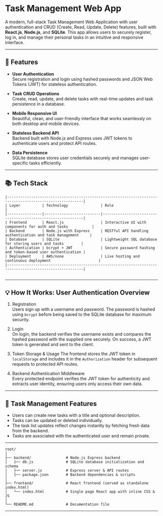 # Task Management Web App

A modern, full-stack Task Management Web Application with user authentication and CRUD (Create, Read, Update, Delete) features, built with **React.js**, **Node.js**, and **SQLite**. This app allows users to securely register, log in, and manage their personal tasks in an intuitive and responsive interface.

---

## 🚀 Features

- **User Authentication**  
  Secure registration and login using hashed passwords and JSON Web Tokens (JWT) for stateless authentication.

- **Task CRUD Operations**  
  Create, read, update, and delete tasks with real-time updates and task persistence in a database.

- **Mobile Responsive UI**  
  Beautiful, clean, and user-friendly interface that works seamlessly on both desktop and mobile devices.

- **Stateless Backend API**  
  Backend built with Node.js and Express uses JWT tokens to authenticate users and protect API routes.

- **Data Persistence**  
  SQLite database stores user credentials securely and manages user-specific tasks efficiently.

---

## 📚 Tech Stack

```
|---------------------------------------------------------------------------------------------------------|
| Layer          | Technology               | Role                                                        |
|----------------|--------------------------|-------------------------------------------------------------|
| Frontend       | React.js                 | Interactive UI with components for auth and tasks           |
| Backend        | Node.js with Express     | RESTful API handling authentication and task management     |
| Database       | SQLite                   | Lightweight SQL database for storing users and tasks        |
| Authentication | bcrypt + JWT             | Secure password hashing and token-based user authentication |
| Deployment     | AWS/none                 | Live hosting and continuous deployment                      |
|---------------------------------------------------------------------------------------------------------|
 
 ```
---

## 💡 How It Works: User Authentication Overview

1. Registration  
   Users sign up with a username and password. The password is hashed using `bcrypt` before being saved to the SQLite database for maximum security.

2. Login  
   On login, the backend verifies the username exists and compares the hashed password with the supplied one securely. On success, a JWT token is generated and sent to the client.

3. Token Storage & Usage
   The frontend stores the JWT token in `localStorage` and includes it in the `Authorization` header for subsequent requests to protected API routes.

4. Backend Authentication Middleware  
   Every protected endpoint verifies the JWT token for authenticity and extracts user identity, ensuring users only access their own data.

---

## 🎯 Task Management Features

- Users can create new tasks with a title and optional description.
- Tasks can be updated or deleted individually.
- The task list updates reflect changes instantly by fetching fresh data from the backend.
- Tasks are associated with the authenticated user and remain private.

---
```
root/
│
├── backend/                # Node.js Express backend
│   ├── db.js               # SQLite database initialization and schema
│   ├── server.js           # Express server & API routes
│   ├── package.json        # Backend dependencies & scripts
│
├── frontend/               # React frontend (served as standalone index.html)
│   └── index.html          # Single page React app with inline CSS & JS
│
└── README.md               # Documentation file

```
---


